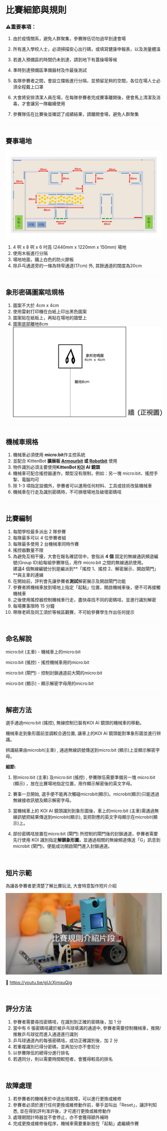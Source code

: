 # 比賽細節與規則

### ⚠重要事項：
1. 由於疫情關系，避免人群聚集，參賽隊伍切勿過早到達會場

2. 所有進入學校人士，必須掃描安心出行碼，或填寫健康申報表，以及測量體溫

3. 若進入預備區的時間仍未到達，請到地下有蓋操場等候

4. 準時到達預備區準備器材及作最後測試

5. 各隊參賽者之間，會設立擋板進行分隔，並預留足夠的空間，各位在場人士必須全程戴上口罩

6. 大會將安排清潔人員在場，在每隊參賽者完成賽事離開後，便會馬上清潔及消毒，才會讓另一隊繼續使用

7. 參賽隊伍在比賽後並確認了成績結果，請離開會場，避免人群聚集

   

![](./images/HubSpacer5mm.png)

## 賽事場地

![](./images/mapV3.jpeg)

1. 4 呎 x 8 呎 x 6 吋高 (2440mm x 1220mm x 150mm) 場地
2. 使用木板進行分隔
3. 場地地面，鋪上白色的防火膠板
4. 除乒乓通道旁的一條為特窄通道(17cm) 外, 其餘通道的闊度為20cm

![](./images/HubSpacer5mm.png)

## 象形密碼圖案咭規格

1. 圖案不大於 4cm x 4cm
2. 使用雷射打印機在白紙上印出黑色圖案
3. 圖案貼在紙板上，再貼在場地的牆壁上
4. 圖案底部離地8cm![](./images/WallSideView.png)

![](./images/HubSpacer5mm.png)

## 機械車規格

1. 機械車必須使用 **micro:bit**作主控系統
2. 並配合 KittenBot **擴展板 [Armourbit](https://kittenbothk.readthedocs.io/en/latest/functional_module/PWmodules/Armourbit.html)  或 [Robotbit](https://kittenbothk.readthedocs.io/en/latest/Microbit_eboard/Robotbit/Robotbitfull.html)** 使用
3. 物件識別必須主要使用**KittenBot [KOI](https://kittenbothk.readthedocs.io/en/latest/AI%20Cam/index.html) AI 鏡頭** 
4. 機械車可配合搖控器運作，類型沒有限制，例如：另一塊 micro:bit、搖控手掣、電腦均可
5. 除 1-3 項指定設備外，參賽者可以運用任何材料、工具或技術改裝機械車
6. 機械車在行走及識別密碼時，不可損壞場地及破壞密碼咭

![](./images/HubSpacer5mm.png)

## 比賽編制

1. 每間學校最多派出 2 隊參賽
2. 每隊最多可以 4 位參賽者組
3. 每隊最多使用 2 台機械車同時作賽
4. 搖控器數量不限
5. 為避免互相干擾，大會在報名確認信中，會指派 **4 個**  固定的無線通訊頻道編號(Group ID)給每組參賽隊伍，用作 micro:bit 之間的無線通訊使用。<br>建議4 個無線編號分別是編派到**「搖控 1、搖控 2、解密展示、開啟閘門」**與主車的連線
6. 在開始前，評判會先讓參賽者**測試**解密展示及開啟閘門功能
7. 參賽者將機械車放到場地上指定「起點」位置，開啟機械車後，便不可再接觸機械車
8. 之後使用搖控器控制機械車行走，盡快尋找不同的密碼咭，並進行識別解密
9. 每場賽事限時 15 分鐘
10. 帶隊老師及同工須於等候區觀賽，不可給參賽學生作出任何提示

![](./images/HubSpacer5mm.png)

## 命名解說

micro:bit (主車) - 機械車上的micro:bit

micro:bit (搖控) - 搖控機械車用的micro:bit

micro:bit (閘門) - 控制封鎖通道前大閘的micro:bit

micro:bit (顯示) - 顯示解密字母用的micro:bit

![](./images/HubSpacer5mm.png)

## 解密方法

選手通過micro:bit (搖控), 無線控制已裝有KOI AI 鏡頭的機械車的移動。

機械車走到象形圖前並調較合適位置, 讓車上的KOI AI 鏡頭能對準象形圖並進行辨識。

辨識結果由microbit(主車) , 通過無線訊號傳送到micro:bit (顯示)上並顯示解密字母。

**細節:**

1. 除micro:bit (主車) 及micro:bit (搖控) , 參賽隊伍需要準備另一塊 micro:bit (顯示) ，放在比賽場地指定位置，用作顯示解密後的英文字母。

2. 賽事一旦開始, 選手便不能再次觸碰microbit(顯示)。microbit(顯示)只能透過無線接收訊號及顯示解密字母。

3. 當機械車上的 KOI AI 鏡頭識別到象形圖後，車上的micro:bit (主車)需通過無線訊號把結果傳送到microbit(顯示), 並把對應的英文字母顯示在microbit(顯示)上。

4. 部份密碼咭放置在micro:bit (閘門) 所控制的閘門後的封鎖通道，參賽者需要先行使用 KOI 識別指定**解鎖象形圖**，並通過相關的無線頻道傳送「G」訊息到microbit (閘門)，便能成功開啟閘門進入封鎖通道。

   ![](./images/HubSpacer5mm.png)

## 短片示範

為讓各參賽者更清楚了解比賽玩法, 大會特意製作短片介紹

![](./images/Video.png)

🎥 <https://youtu.be/gUcXjmxuQjg>

![](./images/HubSpacer5mm.png)

## 評分方法

1. 參賽者需要尋找密碼咭，在識別到正確的密碼後，加 1 分
2. 當中有 6 張密碼咭藏於被乒乓球填滿的通道中, 參賽者需要控制機械車，推開/推散乒乓球從而進入通道進行識別
4. 乒乓球通道內的每張密碼咭，成功正確識別後，加 2 分
5. 若重複識別已得分密碼，並再加分亦不會扣分
6. 以參賽隊伍的總得分進行排名
7. 若遇同分，則以需要時間較短者，會獲得較高的排名

![](./images/HubSpacer5mm.png)

## 故障處理

1. 若參賽者的機械車於中途出現故障，可以進行更換或維修
2. 參賽者必須於進行任何更換或維修動作前，舉手並叫出「Reset」，讓評判知悉, 並在得到評判准許後，才可進行更換或維修動作
4. 處理期間計時器並不會停止，亦不會獲得額外補時
5. 完成更換或維修後程序，機械車需要重新放在「起點」處繼續作賽

